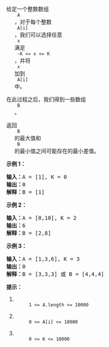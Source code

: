 <html>
 <body>
  <p>
   给定一个整数数组
   <code>
    A
   </code>
   ，对于每个整数
   <code>
    A[i]
   </code>
   ，我们可以选择任意
   <code>
    x
   </code>
   满足
   <code>
    -K &lt;= x &lt;= K
   </code>
   ，并将
   <code>
    x
   </code>
   加到
   <code>
    A[i]
   </code>
   中。
  </p>
  <p>
   在此过程之后，我们得到一些数组
   <code>
    B
   </code>
   。
  </p>
  <p>
   返回
   <code>
    B
   </code>
   的最大值和
   <code>
    B
   </code>
   的最小值之间可能存在的最小差值。
  </p>
  <p>
  </p>
  <ol>
  </ol>
  <p>
   <strong>
    示例 1：
   </strong>
  </p>
  <pre><strong>输入：</strong>A = [1], K = 0
<strong>输出：</strong>0
<strong>解释：</strong>B = [1]
</pre>
  <p>
   <strong>
    示例 2：
   </strong>
  </p>
  <pre><strong>输入：</strong>A = [0,10], K = 2
<strong>输出：</strong>6
<strong>解释：</strong>B = [2,8]
</pre>
  <p>
   <strong>
    示例 3：
   </strong>
  </p>
  <pre><strong>输入：</strong>A = [1,3,6], K = 3
<strong>输出：</strong>0
<strong>解释：</strong>B = [3,3,3] 或 B = [4,4,4]
</pre>
  <p>
  </p>
  <p>
   <strong>
    提示：
   </strong>
  </p>
  <ol>
   <li>
    <code>
     1 &lt;= A.length &lt;= 10000
    </code>
   </li>
   <li>
    <code>
     0 &lt;= A[i] &lt;= 10000
    </code>
   </li>
   <li>
    <code>
     0 &lt;= K &lt;= 10000
    </code>
   </li>
  </ol>
 </body>
</html>
